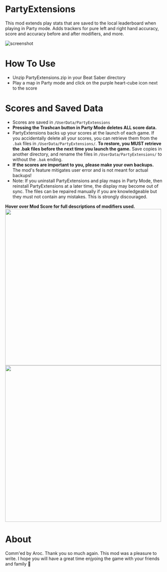 # PartyExtensions
This mod extends play stats that are saved to the local leaderboard when playing in Party mode. Adds trackers for pure left and right hand accuracy, score and accuracy before and after modifiers, and more.

![screenshot](https://github.com/zeph-yr/PartyExtensions/blob/master/Screenshots/partyextensions_menu_9.png)

# How To Use
- Unzip PartyExtensions.zip in your Beat Saber directory
- Play a map in Party mode and click on the purple heart-cube icon next to the score

# Scores and Saved Data
- Scores are saved in `/UserData/PartyExtensions`
- **Pressing the Trashcan button in Party Mode deletes ALL score data.**
- PartyExtensions backs up your scores at the launch of each game. If you accidentally delete all your scores, you can retrieve them from the `.bak` files in `/UserData/PartyExtensions/`. **To restore, you MUST retrieve the .bak files before the next time you launch the game.** Save copies in another directory, and rename the files in `/UserData/PartyExtensions/` to without the `.bak` ending.
- **If the scores are important to you, please make your own backups.** The mod's feature mitigates user error and is not meant for actual backups!
- Note: If you uninstall PartyExtensions and play maps in Party Mode, then reinstall PartyExtensions at a later time, the display may become out of sync. The files can be repaired manually if you are knowledgeable but they must not contain any mistakes. This is strongly discouraged.

<b>Hover over Mod Score for full descriptions of modifiers used.</b>
<img src="https://github.com/zeph-yr/PartyExtensions/blob/master/Screenshots/partyextensions_menu_11_crop.png" width="500"/>
<img src="https://github.com/zeph-yr/PartyExtensions/blob/master/Screenshots/partyextensions_menu_12.png" width="500"/>

# About
Comm'ed by Aroc. Thank you so much again. This mod was a pleasure to write. I hope you will have a great time enjyoing the game with your friends and family 💖